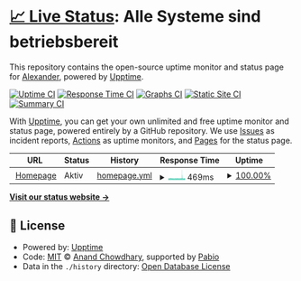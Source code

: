 # [📈 Live Status](https://status.xcraimax.de): <!--live status--> **Alle Systeme sind betriebsbereit**

This repository contains the open-source uptime monitor and status page for [Alexander](https://xCraimax.de/), powered by [Upptime](https://github.com/upptime/upptime).

[![Uptime CI](https://github.com/xCraimax/upptime/workflows/Uptime%20CI/badge.svg)](https://github.com/xCraimax/upptime/actions?query=workflow%3A%22Uptime+CI%22)
[![Response Time CI](https://github.com/xCraimax/upptime/workflows/Response%20Time%20CI/badge.svg)](https://github.com/xCraimax/upptime/actions?query=workflow%3A%22Response+Time+CI%22)
[![Graphs CI](https://github.com/xCraimax/upptime/workflows/Graphs%20CI/badge.svg)](https://github.com/xCraimax/upptime/actions?query=workflow%3A%22Graphs+CI%22)
[![Static Site CI](https://github.com/xCraimax/upptime/workflows/Static%20Site%20CI/badge.svg)](https://github.com/xCraimax/upptime/actions?query=workflow%3A%22Static+Site+CI%22)
[![Summary CI](https://github.com/xCraimax/upptime/workflows/Summary%20CI/badge.svg)](https://github.com/xCraimax/upptime/actions?query=workflow%3A%22Summary+CI%22)

With [Upptime](https://upptime.js.org), you can get your own unlimited and free uptime monitor and status page, powered entirely by a GitHub repository. We use [Issues](https://github.com/xCraimax/upptime/issues) as incident reports, [Actions](https://github.com/xCraimax/upptime/actions) as uptime monitors, and [Pages](https://status.xcraimax.de) for the status page.

<!--start: status pages-->
<!-- This summary is generated by Upptime (https://github.com/upptime/upptime) -->
<!-- Do not edit this manually, your changes will be overwritten -->
<!-- prettier-ignore -->
| URL | Status | History | Response Time | Uptime |
| --- | ------ | ------- | ------------- | ------ |
| <img alt="" src="https://icons.duckduckgo.com/ip3/alxndr-stlz.de.ico" height="13"> [Homepage](https://alxndr-stlz.de/robots.txt) | Aktiv | [homepage.yml](https://github.com/alxndr-stlz/upptime/commits/HEAD/history/homepage.yml) | <details><summary><img alt="Response time graph" src="./graphs/homepage/response-time-week.png" height="20"> 469ms</summary><br><a href="https://status.alxndr-stlz.de/history/homepage"><img alt="Response time 462" src="https://img.shields.io/endpoint?url=https%3A%2F%2Fraw.githubusercontent.com%2Falxndr-stlz%2Fupptime%2FHEAD%2Fapi%2Fhomepage%2Fresponse-time.json"></a><br><a href="https://status.alxndr-stlz.de/history/homepage"><img alt="24-hour response time 174" src="https://img.shields.io/endpoint?url=https%3A%2F%2Fraw.githubusercontent.com%2Falxndr-stlz%2Fupptime%2FHEAD%2Fapi%2Fhomepage%2Fresponse-time-day.json"></a><br><a href="https://status.alxndr-stlz.de/history/homepage"><img alt="7-day response time 469" src="https://img.shields.io/endpoint?url=https%3A%2F%2Fraw.githubusercontent.com%2Falxndr-stlz%2Fupptime%2FHEAD%2Fapi%2Fhomepage%2Fresponse-time-week.json"></a><br><a href="https://status.alxndr-stlz.de/history/homepage"><img alt="30-day response time 732" src="https://img.shields.io/endpoint?url=https%3A%2F%2Fraw.githubusercontent.com%2Falxndr-stlz%2Fupptime%2FHEAD%2Fapi%2Fhomepage%2Fresponse-time-month.json"></a><br><a href="https://status.alxndr-stlz.de/history/homepage"><img alt="1-year response time 462" src="https://img.shields.io/endpoint?url=https%3A%2F%2Fraw.githubusercontent.com%2Falxndr-stlz%2Fupptime%2FHEAD%2Fapi%2Fhomepage%2Fresponse-time-year.json"></a></details> | <details><summary><a href="https://status.alxndr-stlz.de/history/homepage">100.00%</a></summary><a href="https://status.alxndr-stlz.de/history/homepage"><img alt="All-time uptime 99.50%" src="https://img.shields.io/endpoint?url=https%3A%2F%2Fraw.githubusercontent.com%2Falxndr-stlz%2Fupptime%2FHEAD%2Fapi%2Fhomepage%2Fuptime.json"></a><br><a href="https://status.alxndr-stlz.de/history/homepage"><img alt="24-hour uptime 100.00%" src="https://img.shields.io/endpoint?url=https%3A%2F%2Fraw.githubusercontent.com%2Falxndr-stlz%2Fupptime%2FHEAD%2Fapi%2Fhomepage%2Fuptime-day.json"></a><br><a href="https://status.alxndr-stlz.de/history/homepage"><img alt="7-day uptime 100.00%" src="https://img.shields.io/endpoint?url=https%3A%2F%2Fraw.githubusercontent.com%2Falxndr-stlz%2Fupptime%2FHEAD%2Fapi%2Fhomepage%2Fuptime-week.json"></a><br><a href="https://status.alxndr-stlz.de/history/homepage"><img alt="30-day uptime 98.48%" src="https://img.shields.io/endpoint?url=https%3A%2F%2Fraw.githubusercontent.com%2Falxndr-stlz%2Fupptime%2FHEAD%2Fapi%2Fhomepage%2Fuptime-month.json"></a><br><a href="https://status.alxndr-stlz.de/history/homepage"><img alt="1-year uptime 99.50%" src="https://img.shields.io/endpoint?url=https%3A%2F%2Fraw.githubusercontent.com%2Falxndr-stlz%2Fupptime%2FHEAD%2Fapi%2Fhomepage%2Fuptime-year.json"></a></details>

<!--end: status pages-->

[**Visit our status website →**](https://status.xcraimax.de)

## 📄 License

- Powered by: [Upptime](https://github.com/upptime/upptime)
- Code: [MIT](./LICENSE) © [Anand Chowdhary](https://anandchowdhary.com), supported by [Pabio](https://pabio.com)
- Data in the `./history` directory: [Open Database License](https://opendatacommons.org/licenses/odbl/1-0/)
